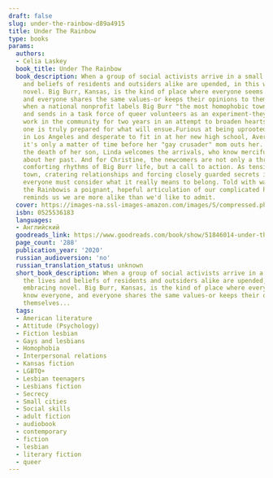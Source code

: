 ```yaml
---
draft: false
slug: under-the-rainbow-d89a4915
title: Under The Rainbow
type: books
params:
  authors:
  - Celia Laskey
  book_title: Under The Rainbow
  book_description: When a group of social activists arrive in a small town, the lives
    and beliefs of residents and outsiders alike are upended, in this wry, embracing
    novel. Big Burr, Kansas, is the kind of place where everyone seems to know everyone,
    and everyone shares the same values-or keeps their opinions to themselves. But
    when a national nonprofit labels Big Burr "the most homophobic town in the US"
    and sends in a task force of queer volunteers as an experiment-they'll live and
    work in the community for two years in an attempt to broaden hearts and minds-no
    one is truly prepared for what will ensue.Furious at being uprooted from her life
    in Los Angeles and desperate to fit in at her new high school, Avery fears that
    it's only a matter of time before her "gay crusader" mom outs her. Still grieving
    the death of her son, Linda welcomes the arrivals, who know mercifully little
    about her past. And for Christine, the newcomers are not only a threat to the
    comforting rhythms of Big Burr life, but a call to action. As tensions roil the
    town, cratering relationships and forcing closely guarded secrets into the light,
    everyone must consider what it really means to belong. Told with warmth and wit,Under
    the Rainbowis a poignant, hopeful articulation of our complicated humanity that
    reminds us we are more alike than we'd like to admit.
  cover: https://images-na.ssl-images-amazon.com/images/S/compressed.photo.goodreads.com/books/1564079712l/51846014.jpg
  isbn: 0525536183
  languages:
  - Английский
  goodreads_link: https://www.goodreads.com/book/show/51846014-under-the-rainbow
  page_count: '288'
  publication_year: '2020'
  russian_audioversion: 'no'
  russian_translation_status: unknown
  short_book_description: When a group of social activists arrive in a small town,
    the lives and beliefs of residents and outsiders alike are upended, in this wry,
    embracing novel. Big Burr, Kansas, is the kind of place where everyone seems to
    know everyone, and everyone shares the same values-or keeps their opinions to
    themselves...
  tags:
  - American literature
  - Attitude (Psychology)
  - Fiction lesbian
  - Gays and lesbians
  - Homophobia
  - Interpersonal relations
  - Kansas fiction
  - LGBTQ+
  - Lesbian teenagers
  - Lesbians fiction
  - Secrecy
  - Small cities
  - Social skills
  - adult fiction
  - audiobook
  - contemporary
  - fiction
  - lesbian
  - literary fiction
  - queer
---
```

